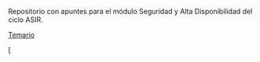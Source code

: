 Repositorio con apuntes para el módulo Seguridad y Alta Disponibilidad del ciclo ASIR.



[Temario](index.md)

[
